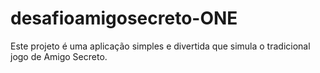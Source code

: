 # desafioamigosecreto-ONE
Este projeto é uma aplicação simples e divertida que simula o tradicional jogo de Amigo Secreto.
